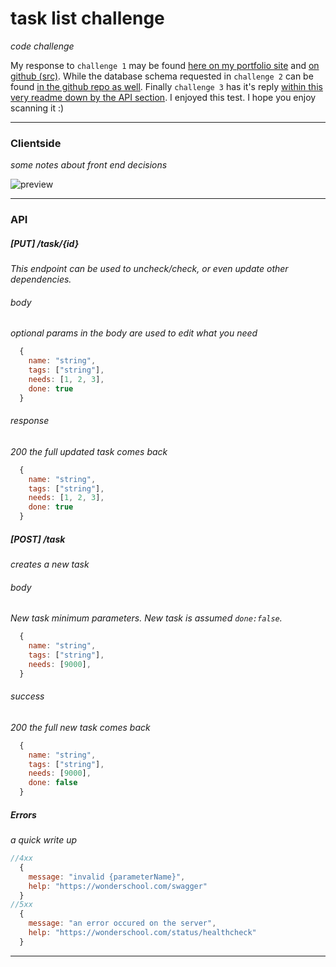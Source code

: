 # task list challenge
_code challenge_

My response to `challenge 1` may be found [here on my portfolio site][live-demo] and [on github (src)][github]. 
While the database schema requested in `challenge 2` can be found [in the github repo as well][schema].
Finally `challenge 3` has it's reply [within this very readme down by the API section][API].
I enjoyed this test. I hope you enjoy scanning it :)


------------------------------------------------------------------------


### Clientside
_some notes about front end decisions_


![preview][gif]


------------------------------------------------------------------------


### API

##### [PUT] /task/{id}
_This endpoint can be used to uncheck/check, or even update other dependencies._

###### body
_optional params in the body are used to edit what you need_

```javascript
  {
    name: "string",
    tags: ["string"],
    needs: [1, 2, 3],
    done: true
  }
```
###### response
_200 the full updated task comes back_

```javascript
  {
    name: "string",
    tags: ["string"],
    needs: [1, 2, 3],
    done: true
  }
```

##### [POST] /task
_creates a new task_

###### body
_New task minimum parameters. New task is assumed `done:false`._
```javascript
  {
    name: "string",
    tags: ["string"],
    needs: [9000],
  }
```
###### success
_200 the full new task comes back_

```javascript
  {
    name: "string",
    tags: ["string"],
    needs: [9000],
    done: false
  }
```

##### Errors
_a quick write up_
```javascript
//4xx
  {
    message: "invalid {parameterName}",
    help: "https://wonderschool.com/swagger"
  }
//5xx
  {
    message: "an error occured on the server",
    help: "https://wonderschool.com/status/healthcheck"
  }
```


----------

[schema]: https://github.com/Wambosa/wonderschool/blob/master/schema.sql
[github]: github.com/Wambosa/wonderschool
[live-demo]: http://shondiaz.com/wonderschool/
[api]: https://github.com/Wambosa/wonderschool/blob/master/README.md#API
[pretty-check]: https://lokesh-coder.github.io/pretty-checkbox/
[gif]: https://user-images.githubusercontent.com/6006222/50050847-2c6a4080-00cc-11e9-9b86-3f6e2c8f2ee7.gif